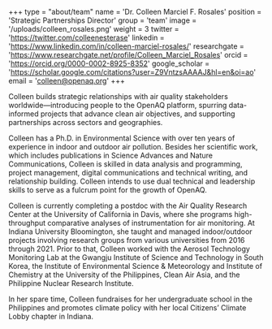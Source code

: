+++
type = "about/team"
name = 'Dr. Colleen Marciel F. Rosales'
position = 'Strategic Partnerships Director'
group = 'team'
image = '/uploads/colleen_rosales.png'
weight = 3
twitter = 'https://twitter.com/colleenesterase'
linkedin = 'https://www.linkedin.com/in/colleen-marciel-rosales/'
researchgate = 'https://www.researchgate.net/profile/Colleen_Marciel_Rosales'
orcid = 'https://orcid.org/0000-0002-8925-8352'
google_scholar = 'https://scholar.google.com/citations?user=Z9VntzsAAAAJ&hl=en&oi=ao'
email = 'colleen@openaq.org'
+++

Colleen builds strategic relationships with air quality stakeholders worldwide—introducing people to the OpenAQ platform, spurring data-informed projects that advance clean air objectives, and supporting partnerships across sectors and geographies.

Colleen has a Ph.D. in Environmental Science with over ten years of experience in indoor and outdoor air pollution. Besides her scientific work, which includes publications in Science Advances and Nature Communications, Colleen is skilled in data analysis and programming, project management, digital communications and technical writing, and relationship building. Colleen intends to use dual technical and leadership skills to serve as a fulcrum point for the growth of OpenAQ.

Colleen is currently completing a postdoc with the Air Quality Research Center at the University of California in Davis, where she programs high-throughput comparative analyses of instrumentation for air monitoring. At Indiana University Bloomington, she taught and managed indoor/outdoor projects involving research groups from various universities from 2016 through 2021. Prior to that, Colleen worked with the Aerosol Technology Monitoring Lab at the Gwangju Institute of Science and Technology in South Korea, the Institute of Environmental Science & Meteorology and Institute of Chemistry at the University of the Philippines, Clean Air Asia, and the Philippine Nuclear Research Institute.

In her spare time, Colleen fundraises for her undergraduate school in the Philippines and promotes climate policy with her local Citizens’ Climate Lobby chapter in Indiana.

